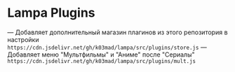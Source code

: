 # Lampa Plugins

— Добавляет дополнительный магазин плагинов из этого репозитория в настройки \
`https://cdn.jsdelivr.net/gh/k03mad/lampa/src/plugins/store.js`
— Добавляет меню "Мультфильмы" и "Аниме" после "Сериалы" \
`https://cdn.jsdelivr.net/gh/k03mad/lampa/src/plugins/mult.js`
